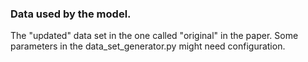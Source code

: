 ### Data used by the model.

The "updated" data set in the one called "original" in the paper.
Some parameters in the data_set_generator.py might need configuration.
